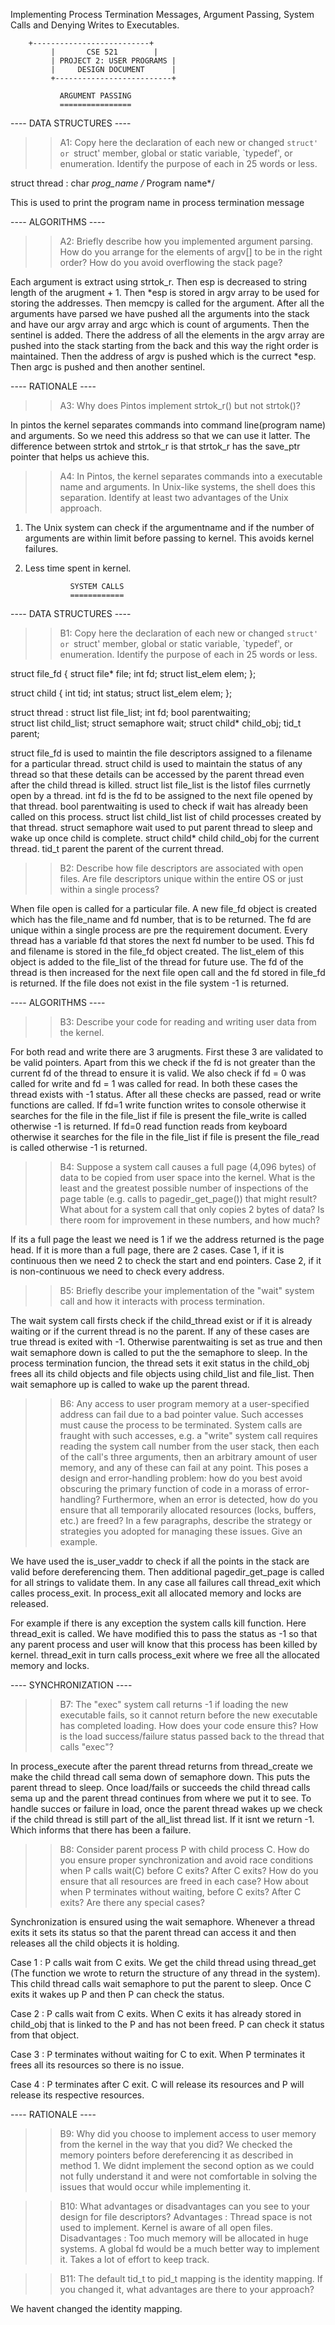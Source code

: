 Implementing Process Termination Messages, Argument Passing, System Calls and Denying Writes to Executables.

		+--------------------------+
       	     |	     CSE 521		|
		     | PROJECT 2: USER PROGRAMS	|
		     | 	   DESIGN DOCUMENT     	|
		     +--------------------------+

			   ARGUMENT PASSING
			   ================

---- DATA STRUCTURES ----

>> A1: Copy here the declaration of each new or changed `struct' or
>> `struct' member, global or static variable, `typedef', or
>> enumeration.  Identify the purpose of each in 25 words or less.

struct thread : char *prog_name						/* Program name*/

This is used to print the program name in process termination message

---- ALGORITHMS ----

>> A2: Briefly describe how you implemented argument parsing.  How do
>> you arrange for the elements of argv[] to be in the right order?
>> How do you avoid overflowing the stack page?

Each argument is extract using strtok_r. Then esp is decreased to string length of the arugment + 1. Then *esp is stored in argv array to be used for storing the addresses. Then memcpy is called for the argument. After all the arguments have parsed we have pushed all the arguments into the stack and have our argv array and argc which is count of arguments. Then the sentinel is added. There the address of all the elements in the argv array are pushed into the stack starting from the back and this way the right order is maintained. Then the address of argv is pushed which is the currect *esp. Then argc is pushed and then another sentinel.

---- RATIONALE ----

>> A3: Why does Pintos implement strtok_r() but not strtok()?

In pintos the kernel separates commands into command line(program name) and arguments. So we need this address so that we can use it latter. The difference between strtok and strtok_r is that strtok_r has the save_ptr pointer that helps us achieve this.

>> A4: In Pintos, the kernel separates commands into a executable name
>> and arguments.  In Unix-like systems, the shell does this
>> separation.  Identify at least two advantages of the Unix approach.

1) The Unix system can check if the argumentname and if the number of arguments are within limit before passing to kernel. This avoids kernel failures.
2) Less time spent in kernel.

			     SYSTEM CALLS
			     ============

---- DATA STRUCTURES ----

>> B1: Copy here the declaration of each new or changed `struct' or
>> `struct' member, global or static variable, `typedef', or
>> enumeration.  Identify the purpose of each in 25 words or less.

struct file_fd
{
	struct file* file;
	int fd;
	struct list_elem elem;
};

struct child
{
  int tid;
  int status;
  struct list_elem elem;
};

struct thread : 
struct list file_list;
int fd;
bool parentwaiting;		
struct list child_list;
struct semaphore wait;
struct child* child_obj;
tid_t parent;

struct file_fd is used to maintin the file descriptors assigned to a filename for a particular thread.
struct child is used to maintain the status of any thread so that these details can be accessed by the parent thread even after the child thread is killed.
struct list file_list is the listof files currnetly open by a thread.
int fd is the fd to be assigned to the next file opened by that thread.
bool parentwaiting is used to check if wait has already been called on this process.
struct list child_list list of child processes created by that thread.
struct semaphore wait used to put parent thread to sleep and wake up once child is complete.
struct child* child child_obj for the current thread.
tid_t parent the parent of the current thread.

>> B2: Describe how file descriptors are associated with open files.
>> Are file descriptors unique within the entire OS or just within a
>> single process?

When file open is called for a particular file. A new file_fd object is created which has the file_name and fd number, that is to be returned. The fd are unique within a single process are pre the requirement document. Every thread has a variable fd that stores the next fd number to be used. This fd and filename is stored in the file_fd object created. The list_elem of this object is added to the file_list of the thread for future use. The fd of the thread is then increased for the next file open call and the fd stored in file_fd is returned. If the file does not exist in the file system -1 is returned.

---- ALGORITHMS ----

>> B3: Describe your code for reading and writing user data from the
>> kernel.

For both read and write there are 3 arugments. First these 3 are validated to be valid pointers. Apart from this we check if the fd is not greater than the current fd of the thread to ensure it is valid. We also check if fd = 0 was called for write and fd = 1 was called for read. In both these cases the thread exists with -1 status. After all these checks are passed, read or write functions are called. If fd=1 write function writes to console otherwise it searches for the file in the file_list if file is present the file_write is called otherwise -1 is returned. If fd=0 read function reads from keyboard otherwise it searches for the file in the file_list if file is present the file_read is called otherwise -1 is returned.

>> B4: Suppose a system call causes a full page (4,096 bytes) of data
>> to be copied from user space into the kernel.  What is the least
>> and the greatest possible number of inspections of the page table
>> (e.g. calls to pagedir_get_page()) that might result?  What about
>> for a system call that only copies 2 bytes of data?  Is there room
>> for improvement in these numbers, and how much?

If its a full page the least we need is 1 if we the address returned is the page head.
If it is more than a full page, there are 2 cases. Case 1, if it is continuous then we need 2 to check the start and end pointers. Case 2, if it is non-continuous we need to check every address. 

>> B5: Briefly describe your implementation of the "wait" system call
>> and how it interacts with process termination.

The wait system call firsts check if the child_thread exist or if it is already waiting or if the current thread is no the parent. If any of these cases are true thread is exited with -1. Otherwise parentwaiting is set as true and then wait semaphore down is called to put the the semaphore to sleep. In the process termination funcion, the thread sets it exit status in the child_obj frees all its child objects and file objects using child_list and file_list. Then wait semaphore up is called to wake up the parent thread.

>> B6: Any access to user program memory at a user-specified address
>> can fail due to a bad pointer value.  Such accesses must cause the
>> process to be terminated.  System calls are fraught with such
>> accesses, e.g. a "write" system call requires reading the system
>> call number from the user stack, then each of the call's three
>> arguments, then an arbitrary amount of user memory, and any of
>> these can fail at any point.  This poses a design and
>> error-handling problem: how do you best avoid obscuring the primary
>> function of code in a morass of error-handling?  Furthermore, when
>> an error is detected, how do you ensure that all temporarily
>> allocated resources (locks, buffers, etc.) are freed?  In a few
>> paragraphs, describe the strategy or strategies you adopted for
>> managing these issues.  Give an example.

We have used the is_user_vaddr to check if all the points in the stack are valid before dereferencing them. Then additional pagedir_get_page is called for all strings to validate them. In any case all failures call thread_exit which calles process_exit. In process_exit all allocated memory and locks are released.

For example if there is any exception the system calls kill function. Here thread_exit is called. We have modified this to pass the status as -1 so that any parent process and user will know that this process has been killed by kernel. thread_exit in turn calls process_exit where we free all the allocated memory and locks.

---- SYNCHRONIZATION ----

>> B7: The "exec" system call returns -1 if loading the new executable
>> fails, so it cannot return before the new executable has completed
>> loading.  How does your code ensure this?  How is the load
>> success/failure status passed back to the thread that calls "exec"?

In process_execute after the parent thread returns from thread_create we make the child thread call sema down of semaphore down. This puts the parent thread to sleep. Once load/fails or succeeds  the child thread calls sema up and the parent thread continues from where we put it to see. To handle succes or failure in load, once the parent thread wakes up we check if the child thread is still part of the all_list thread list. If it isnt we return -1. Which informs that there has been a failure.

>> B8: Consider parent process P with child process C.  How do you
>> ensure proper synchronization and avoid race conditions when P
>> calls wait(C) before C exits?  After C exits?  How do you ensure
>> that all resources are freed in each case?  How about when P
>> terminates without waiting, before C exits?  After C exits?  Are
>> there any special cases?

Synchronization is ensured using the wait semaphore. Whenever a thread exits it sets its status so that the parent thread can access it and then releases all the child objects it is holding.

Case 1 : P calls wait from C exits. We get the child thread using thread_get (The function we wrote to return the structure of any thread in the system). This child thread calls wait semaphore to put the parent to sleep. Once C exits it wakes up P and then P can check the status.

Case 2 : P calls wait from C exits. When C exits it has already stored in child_obj that is linked to the P and has not been freed. P can check it status from that object.

Case 3 : P terminates without waiting for C to exit. When P terminates it frees all its resources so there is no issue.

Case 4 : P terminates after C exit. C will release its resources and P will release its respective resources.

---- RATIONALE ----

>> B9: Why did you choose to implement access to user memory from the
>> kernel in the way that you did?
We checked the memory pointers before dereferencing it as described in method 1. We didnt implement the second option as we could not fully understand it and were not comfortable in solving the issues that would occur while implementing it.

>> B10: What advantages or disadvantages can you see to your design
>> for file descriptors?
Advantages : Thread space is not used to implement. Kernel is aware of all open files.
Disadvantages : Too much memory will be allocated in huge systems. A global fd would be a much better way to implement it. Takes a lot of effort to keep track.

>> B11: The default tid_t to pid_t mapping is the identity mapping.
>> If you changed it, what advantages are there to your approach?

We havent changed the identity mapping.
